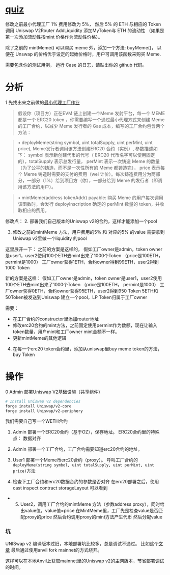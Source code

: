 # [quiz](https://decert.me/challenge/df4886bc-65c6-45fb-ad0c-3389a9f99bf2)

修改之前最小代理工厂 1% 费用修改为 5%，
然后 5% 的 ETH 与相应的 Token 调用 Uniswap V2Router AddLiquidity 添加MyToken与 ETH 的流动性
（如果是第一次添加流动性按mint 价格作为流动性价格）。

除了之前的 mintMeme() 可以购买 meme 外，添加一个方法: buyMeme()， 以便在 Unswap 的价格优于设定的起始价格时，用户可调用该函数来购买 Meme.

需要包含你的测试用例， 运行 Case 的日志，请贴出你的 github 代码。

# 分析

1 先找出来之前做的[最小代理工厂作业](https://github.com/zhaidewei/upchain_2025_s3/tree/main/advance_contract/75782f22)

>假设你（项目方）正在EVM 链上创建一个Meme 发射平台，每一个 MEME 都是一个 ERC20 token ，你需要编写一个通过最⼩代理方式来创建 Meme的⼯⼚合约，以减少 Meme 发行者的 Gas 成本，编写的⼯⼚合约包含两个方法：

>• deployMeme(string symbol, uint totalSupply, uint perMint, uint price), Meme发行者调⽤该⽅法创建ERC20 合约（实例）, 参数描述如下： symbol 表示新创建代币的代号（ ERC20 代币名字可以使用固定的），totalSupply 表示总发行量， perMint 表示一次铸造 Meme 的数量（为了公平的铸造，而不是一次性所有的 Meme 都铸造完）， price 表示每个 Meme 铸造时需要的支付的费用（wei 计价）。每次铸造费用分为两部分，一部分（1%）给到项目方（你），一部分给到 Meme 的发行者（即调用该方法的用户）。

>• mintMeme(address tokenAddr) payable: 购买 Meme 的用户每次调用该函数时，会发行 deployInscription 确定的 perMint 数量的 token，并收取相应的费用。

修改点：
2. 部署我们自己版本的Uniswap v2的合约，这样才能添加一个pool

3. 修改之前的mintMeme 方法，用户费用的5% 和 对应的5% 的value 需要拿到Uniswap v2里做一个liquidity 的pool

这里展开一下：
之前的方案是这样的，
假如工厂owner是admin，token owner是user1，user2使用100个ETH去mint出来了1000个Token （price是100ETH， permint是1000）
工厂owner获得1ETH，合约owner得到99ETH，user2得到1000 Token

新的方案是这样：
假如工厂owner是admin，token owner是user1，user2使用100个ETH去mint出来了1000个Token （price是100ETH， permint是1000）
工厂owner获得0ETH，合约owner获得95ETH，user2得到950 Token
5ETH和50Token被发送到Uniswap 建立一个pool，LP Token归属于工厂owner

需要：

* 在工厂合约的constructor里添加router地址
* 修改erc20合约的mint方法，之前固定使用permint作为数额，现在让输入token数量，用户mint和工厂owner mint金额不一样。
* 更新mintMeme的其他逻辑

4. 在每一个erc20 token合约里，添加从uniswap里buy meme token的方法，buy Token

# 操作

0 Admin 部署Uniswap V2基础设施（共享组件）
```sh
# Install Uniswap V2 dependencies
forge install Uniswap/v2-core
forge install Uniswap/v2-periphery
```
我们需要自己写一个WETH合约

1. Admin 部署一个ERC20合约（基于OZ），保存地址。 ERC20合约里的特殊点： 数据对齐

2. Admin 部署一个工厂合约，工厂合约需要知道erc20合约的地址。

3. User1 部署一个Meme币erc20合约（proxy）。
呼叫工厂合约的`deployMeme(string symbol, uint totalSupply, uint perMint, uint price)`方法


4. 检查下工厂合约和erc20数据合约的参数是否对齐 在erc20部署之后，使用cast inspect contract storageLayout 可以看到

- 5. User2，调用工厂合约的mintMeme 方法（参数address proxy），同时给出value值，value值=price 在MintMeme里，工厂先是检查value是否匹配proxy的price 然后合约调用proxy的mint方法产生代币 然后分配value



### 坑

UNISwap v2 编译版本过旧，本地部署坑比较多，总是调试不通过。
比如这个[文章](https://learnblockchain.cn/article/3915)
最后通过使用anvil fork mainnet的方式绕开。

这样可以在本地Anvil上获取mainnet里的Uniswap v2的主网版本，节省部署调试的时间。
